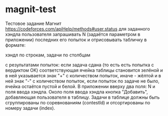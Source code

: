 # magnit-test
Тестовое задание Магнит  
https://codeforces.com/apiHelp/methods#user.status для заданного хэндла пользователя запрашивать N (задаётся параметром в приложении) последних его попыток и отрисовывать табличку в формате:  


хэндл по строкам, задачи по столбцам  


с результатами попыток: если задача сдана (то есть есть попытка с вердиктом OK) соответствующая ячейка таблицы становится зелёной и в ней указывается знак "+" с количеством попыток, иначе - жёлтой и в ней знак "-" с количеством попыток, если попыток по задаче не было, ячейка остаётся пустой и белой. В приложении вверху два поля: N и поля ввода хэндла. Около поля ввода хэндла кнопка "Добавить", добавляющая пользователя в таблицу. Задачи в таблице должны быть сгруппированы по соревнованиям (contestId) и отсортированы по номеру задачи (index).  
